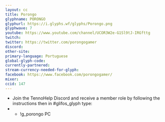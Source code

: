 ```yaml
---
layout: cc
title: Porongo
glyphname: PORONGO
glyphurl: https://i.glyphs.wf/glyphs/Porongo.png
glyphwave: 7
youtube: https://www.youtube.com/channel/UCOR3W2e-G1Sl9tJ-IRGfttg
twitch: 
twitter: https://twitter.com/porongogamer
discord: 
other-site: 
primary-language: Portuguese
global-glyph-code: 
currently-partnered: 
stream-currency-needed-for-glyph: 
facebook: https://www.facebook.com/porongogamer/
mixer: 
ccid: 147
---
```

* Join the TennoHelp Discord and receive a member role by following the instructions then in #glifos_glyph type:
* * !g_porongo PC
